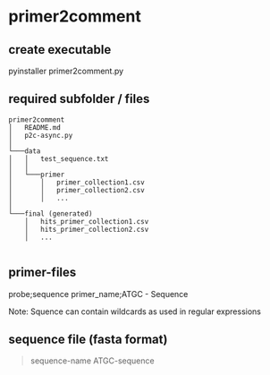 # primer2comment
## create executable
pyinstaller primer2comment.py

## required subfolder / files
```
primer2comment
│   README.md
│   p2c-async.py
│
└───data
│   │   test_sequence.txt
│   │
│   └───primer
│       │   primer_collection1.csv
│       │   primer_collection2.csv
│       │   ...
│   
└───final (generated)
    │   hits_primer_collection1.csv
    │   hits_primer_collection2.csv
    │   ...
    
```

## primer-files
probe;sequence
primer_name;ATGC - Sequence 

Note: Squence can contain wildcards as used in regular expressions

## sequence file (fasta format)
>sequence-name
ATGC-sequence

